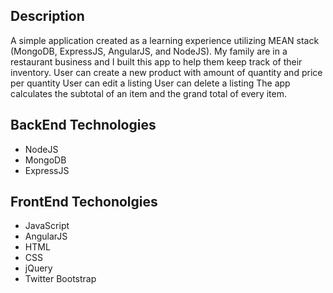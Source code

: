 ## Description
A simple application created as a learning experience utilizing MEAN stack (MongoDB, ExpressJS, AngularJS, and NodeJS). 
My family are in a restaurant business and I built this app to help them keep track of their inventory.
User can create a new product with amount of quantity and price per quantity
User can edit a listing
User can delete a listing
The app calculates the subtotal of an item and the grand total of every item.



## BackEnd Technologies
* NodeJS
* MongoDB
* ExpressJS

## FrontEnd Techonolgies
* JavaScript
* AngularJS
* HTML
* CSS
* jQuery
* Twitter Bootstrap
